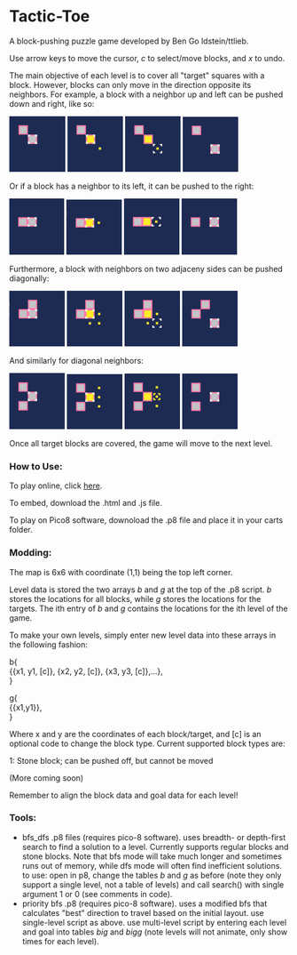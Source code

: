 # Tactic-Toe

A block-pushing puzzle game developed by Ben Go ldstein/ttlieb. 

Use arrow keys to move the cursor, *c* to select/move blocks, and *x* to undo. 

The main objective of each level is to cover all "target" squares with a block. However, blocks can only move in the direction opposite its neighbors. For example, a block with a neighbor up and left can be pushed down and right, like so:

![](/data/tutorial1.1.png)
![](/data/tutorial1.2.png)
![](/data/tutorial1.3.png)
![](/data/tutorial1.4.png)

Or if a block has a neighbor to its left, it can be pushed to the right:

![](/data/tutorial2.1.png)
![](/data/tutorial2.2.png)
![](/data/tutorial2.3.png)
![](/data/tutorial2.4.png)

Furthermore, a block with neighbors on two adjaceny sides can be pushed diagonally:

![](/data/tutorial3.1.png)
![](/data/tutorial3.2.png)
![](/data/tutorial3.3.png)
![](/data/tutorial3.4.png)

And similarly for diagonal neighbors:

![](/data/tutorial4.1.png)
![](/data/tutorial4.2.png)
![](/data/tutorial4.3.png)
![](/data/tutorial4.4.png)

Once all target blocks are covered, the game will move to the next level. 

### How to Use:

To play online, click [here](https://apineapple.github.io/tactic-toe/).

To embed, download the .html and .js file.

To play on Pico8 software, downoload the .p8 file and place it in your carts folder.

### Modding: 

The map is 6x6 with coordinate (1,1) being the top left corner. 

Level data is stored the two arrays _b_ and _g_ at the top of the .p8 script. _b_ stores the locations for all blocks, while _g_ stores the locations for the targets. The ith entry of _b_ and _g_ contains the locations for the ith level of the game. 

To make your own levels, simply enter new level data into these arrays in the following fashion:

b{  
     {{x1, y1, [c]}, {x2, y2, [c]}, {x3, y3, [c]},...},  
}

g{  
     {{x1,y1}},   
}

Where x and y are the coordinates of each block/target, and [c] is an optional code to change the block type. Current supported block types are:

1: Stone block; can be pushed off, but cannot be moved

(More coming soon)

Remember to align the block data and goal data for each level!

### Tools:

* bfs_dfs .p8 files (requires pico-8 software). uses breadth- or depth-first search to find a solution to a level. Currently supports regular blocks and stone blocks. Note that bfs mode will take much longer and sometimes runs out of memory, while dfs mode will often find inefficient solutions. to use: open in p8, change the tables _b_ and _g_ as before (note they only support a single level, not a table of levels) and call search() with single argument 1 or 0 (see comments in code).
* priority bfs .p8 (requires pico-8 software). uses a modified bfs that calculates "best" direction to travel based on the initial layout. use single-level script as above. use multi-level script by entering each level and goal into tables _big_ and _bigg_ (note levels will not animate, only show times for each level). 

